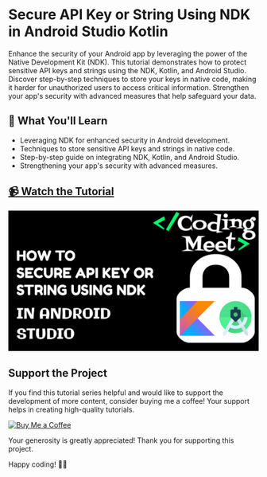 # Secure API Key or String Using NDK in Android Studio Kotlin

Enhance the security of your Android app by leveraging the power of the Native Development Kit (NDK). This tutorial demonstrates how to protect sensitive API keys and strings using the NDK, Kotlin, and Android Studio. Discover step-by-step techniques to store your keys in native code, making it harder for unauthorized users to access critical information. Strengthen your app's security with advanced measures that help safeguard your data.

## 🚀 What You'll Learn

- Leveraging NDK for enhanced security in Android development.
- Techniques to store sensitive API keys and strings in native code.
- Step-by-step guide on integrating NDK, Kotlin, and Android Studio.
- Strengthening your app's security with advanced measures.

## [📹 Watch the Tutorial](https://youtu.be/23O7mQepZ7o)

![WebView To App](image/img1.png)

## Support the Project

If you find this tutorial series helpful and would like to support the development of more content, consider buying me a coffee! Your support helps in creating high-quality tutorials.

[![Buy Me a Coffee](https://img.shields.io/badge/Buy%20Me%20a%20Coffee-Donate-orange?style=for-the-badge&logo=buy-me-a-coffee)](https://www.buymeacoffee.com/codingmeet)

Your generosity is greatly appreciated! Thank you for supporting this project.


Happy coding! 🚀✨

